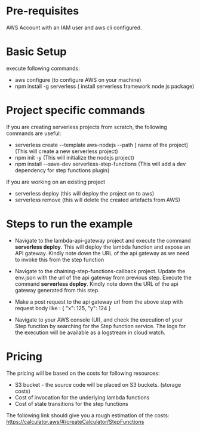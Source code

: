 # Pre-requisites
AWS Account with an IAM user and aws cli configured.

# Basic Setup
execute following commands:
  - aws configure    (to configure AWS on your machine)
  - npm install -g serverless  ( install serverless framework node js package)

# Project specific commands
If you are creating serverless projects from scratch, the following commands are useful:

  - serverless create --template aws-nodejs --path [ name of the project]   (This will create a new serverless project)
  - npm init -y    (This will initialize the nodejs project)
  - npm install --save-dev serverless-step-functions   (This will add a dev dependency for step functions plugin)

If you are working on an existing project
  - serverless deploy  (this will deploy the project on to aws)
  - serverless remove  (this will delete the created artefacts from AWS)

# Steps to run the example
  - Navigate to the lambda-api-gateway project and execute the command **serverless deploy**.
    This will deploy the lambda function and expose an API gateway. Kindly note down the URL of the api gateway as we need to invoke this from the step function

  - Navigate to the chaining-step-functions-callback project.
    Update the env.json with the url of the api gateway from previous step.
    Execute the command **serverless deploy**.
    Kindly note down the URL of the api gateway generated from this step.

  - Make a post request to the api gateway url from the above step with request body like :
    {
    "x": 125,
    "y": 124
    } 

- Navigate to your AWS console (UI), and check the execution of your Step function by searching for the Step function service.
  The logs for the execution will be available as a logstream in cloud watch.
# Pricing
The pricing will be based on the costs for following resources:

- S3 bucket - the source code will be placed on S3 buckets. (storage costs)
- Cost of invocation for the underlying lambda functions
- Cost of state transitions for the step functions

  
The following link should give you a rough estimation of the costs: https://calculator.aws/#/createCalculator/StepFunctions
